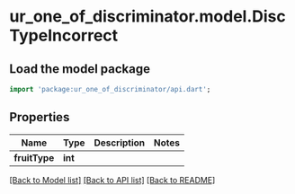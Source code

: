 # ur_one_of_discriminator.model.DiscTypeIncorrect

## Load the model package
```dart
import 'package:ur_one_of_discriminator/api.dart';
```

## Properties
Name | Type | Description | Notes
------------ | ------------- | ------------- | -------------
**fruitType** | **int** |  | 

[[Back to Model list]](../README.md#documentation-for-models) [[Back to API list]](../README.md#documentation-for-api-endpoints) [[Back to README]](../README.md)


